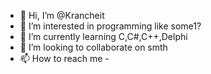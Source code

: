 - 👋 Hi, I’m @Krancheit
- 👀 I’m interested in programming like some1?
- 🌱 I’m currently learning C,C#,C++,Delphi
- 💞️ I’m looking to collaborate on smth
- 📫 How to reach me - 

<!---
Krancheit/Krancheit is a ✨ special ✨ repository because its `README.md` (this file) appears on your GitHub profile.
You can click the Preview link to take a look at your changes.
--->
